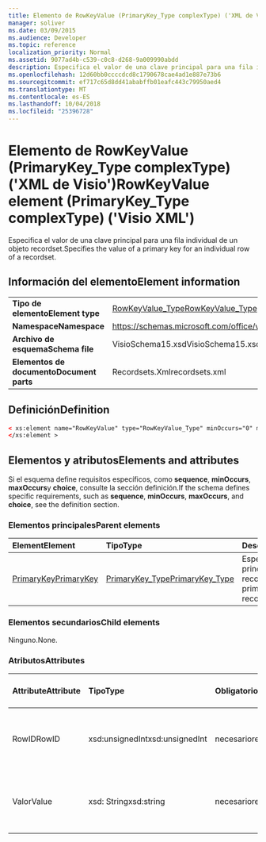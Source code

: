 ```yaml
---
title: Elemento de RowKeyValue (PrimaryKey_Type complexType) ('XML de Visio')
manager: soliver
ms.date: 03/09/2015
ms.audience: Developer
ms.topic: reference
localization_priority: Normal
ms.assetid: 9077ad4b-c539-c0c8-d268-9a009990abdd
description: Especifica el valor de una clave principal para una fila individual de un objeto recordset.
ms.openlocfilehash: 12d60bb0ccccdcd8c1790678cae4ad1e887e73b6
ms.sourcegitcommit: ef717c65d8dd41ababffb01eafc443c79950aed4
ms.translationtype: MT
ms.contentlocale: es-ES
ms.lasthandoff: 10/04/2018
ms.locfileid: "25396728"
---
```

# <a name="rowkeyvalue-element-primarykeytype-complextype-visio-xml"></a><span data-ttu-id="52cee-103">Elemento de RowKeyValue (PrimaryKey_Type complexType) ('XML de Visio')</span><span class="sxs-lookup"><span data-stu-id="52cee-103">RowKeyValue element (PrimaryKey_Type complexType) ('Visio XML')</span></span>

<span data-ttu-id="52cee-104">Especifica el valor de una clave principal para una fila individual de un objeto recordset.</span><span class="sxs-lookup"><span data-stu-id="52cee-104">Specifies the value of a primary key for an individual row of a recordset.</span></span>
  
## <a name="element-information"></a><span data-ttu-id="52cee-105">Información del elemento</span><span class="sxs-lookup"><span data-stu-id="52cee-105">Element information</span></span>

|||
|:-----|:-----|
|<span data-ttu-id="52cee-106">**Tipo de elemento**</span><span class="sxs-lookup"><span data-stu-id="52cee-106">**Element type**</span></span> <br/> |[<span data-ttu-id="52cee-107">RowKeyValue_Type</span><span class="sxs-lookup"><span data-stu-id="52cee-107">RowKeyValue_Type</span></span>](rowkeyvalue_type-complextypevisio-xml.md) <br/> |
|<span data-ttu-id="52cee-108">**Namespace**</span><span class="sxs-lookup"><span data-stu-id="52cee-108">**Namespace**</span></span> <br/> |https://schemas.microsoft.com/office/visio/2012/main  <br/> |
|<span data-ttu-id="52cee-109">**Archivo de esquema**</span><span class="sxs-lookup"><span data-stu-id="52cee-109">**Schema file**</span></span> <br/> |<span data-ttu-id="52cee-110">VisioSchema15.xsd</span><span class="sxs-lookup"><span data-stu-id="52cee-110">VisioSchema15.xsd</span></span>  <br/> |
|<span data-ttu-id="52cee-111">**Elementos de documento**</span><span class="sxs-lookup"><span data-stu-id="52cee-111">**Document parts**</span></span> <br/> |<span data-ttu-id="52cee-112">Recordsets.Xml</span><span class="sxs-lookup"><span data-stu-id="52cee-112">recordsets.xml</span></span>  <br/> |
   
## <a name="definition"></a><span data-ttu-id="52cee-113">Definición</span><span class="sxs-lookup"><span data-stu-id="52cee-113">Definition</span></span>

```XML
< xs:element name="RowKeyValue" type="RowKeyValue_Type" minOccurs="0" maxOccurs="unbounded" >
</xs:element >
```

## <a name="elements-and-attributes"></a><span data-ttu-id="52cee-114">Elementos y atributos</span><span class="sxs-lookup"><span data-stu-id="52cee-114">Elements and attributes</span></span>

<span data-ttu-id="52cee-115">Si el esquema define requisitos específicos, como **sequence**, **minOccurs**, **maxOccurs**y **choice**, consulte la sección definición.</span><span class="sxs-lookup"><span data-stu-id="52cee-115">If the schema defines specific requirements, such as **sequence**, **minOccurs**, **maxOccurs**, and **choice**, see the definition section.</span></span> 
  
### <a name="parent-elements"></a><span data-ttu-id="52cee-116">Elementos principales</span><span class="sxs-lookup"><span data-stu-id="52cee-116">Parent elements</span></span>

|<span data-ttu-id="52cee-117">**Element**</span><span class="sxs-lookup"><span data-stu-id="52cee-117">**Element**</span></span>|<span data-ttu-id="52cee-118">**Tipo**</span><span class="sxs-lookup"><span data-stu-id="52cee-118">**Type**</span></span>|<span data-ttu-id="52cee-119">**Descripción**</span><span class="sxs-lookup"><span data-stu-id="52cee-119">**Description**</span></span>|
|:-----|:-----|:-----|
|[<span data-ttu-id="52cee-120">PrimaryKey</span><span class="sxs-lookup"><span data-stu-id="52cee-120">PrimaryKey</span></span>](primarykey-element-datarecordset_type-complextypevisio-xml.md) <br/> |[<span data-ttu-id="52cee-121">PrimaryKey_Type</span><span class="sxs-lookup"><span data-stu-id="52cee-121">PrimaryKey_Type</span></span>](primarykey_type-complextypevisio-xml.md) <br/> |<span data-ttu-id="52cee-122">Especifica una clave principal de un objeto recordset.</span><span class="sxs-lookup"><span data-stu-id="52cee-122">Specifies a primary key of a recordset.</span></span>  <br/> |
   
### <a name="child-elements"></a><span data-ttu-id="52cee-123">Elementos secundarios</span><span class="sxs-lookup"><span data-stu-id="52cee-123">Child elements</span></span>

<span data-ttu-id="52cee-124">Ninguno.</span><span class="sxs-lookup"><span data-stu-id="52cee-124">None.</span></span>
  
### <a name="attributes"></a><span data-ttu-id="52cee-125">Atributos</span><span class="sxs-lookup"><span data-stu-id="52cee-125">Attributes</span></span>

|<span data-ttu-id="52cee-126">**Attribute**</span><span class="sxs-lookup"><span data-stu-id="52cee-126">**Attribute**</span></span>|<span data-ttu-id="52cee-127">**Tipo**</span><span class="sxs-lookup"><span data-stu-id="52cee-127">**Type**</span></span>|<span data-ttu-id="52cee-128">**Obligatorio**</span><span class="sxs-lookup"><span data-stu-id="52cee-128">**Required**</span></span>|<span data-ttu-id="52cee-129">**Descripción**</span><span class="sxs-lookup"><span data-stu-id="52cee-129">**Description**</span></span>|<span data-ttu-id="52cee-130">**Valores posibles**</span><span class="sxs-lookup"><span data-stu-id="52cee-130">**Possible values**</span></span>|
|:-----|:-----|:-----|:-----|:-----|
|<span data-ttu-id="52cee-131">RowID</span><span class="sxs-lookup"><span data-stu-id="52cee-131">RowID</span></span>  <br/> |<span data-ttu-id="52cee-132">xsd:unsignedInt</span><span class="sxs-lookup"><span data-stu-id="52cee-132">xsd:unsignedInt</span></span>  <br/> |<span data-ttu-id="52cee-133">necesario</span><span class="sxs-lookup"><span data-stu-id="52cee-133">required</span></span>  <br/> |<span data-ttu-id="52cee-134">Un valor único que identifica una fila de un objeto recordset.</span><span class="sxs-lookup"><span data-stu-id="52cee-134">A unique value that identifies a row of a recordset.</span></span>  <br/> |<span data-ttu-id="52cee-135">Valores del tipo xsd:unsignedInt.</span><span class="sxs-lookup"><span data-stu-id="52cee-135">Values of the xsd:unsignedInt type.</span></span>  <br/> |
|<span data-ttu-id="52cee-136">Valor</span><span class="sxs-lookup"><span data-stu-id="52cee-136">Value</span></span>  <br/> |<span data-ttu-id="52cee-137">xsd: String</span><span class="sxs-lookup"><span data-stu-id="52cee-137">xsd:string</span></span>  <br/> |<span data-ttu-id="52cee-138">necesario</span><span class="sxs-lookup"><span data-stu-id="52cee-138">required</span></span>  <br/> |<span data-ttu-id="52cee-139">El valor de la clave principal para esta fila del objeto recordset.</span><span class="sxs-lookup"><span data-stu-id="52cee-139">The value of the primary key for this row of the recordset.</span></span>  <br/> |<span data-ttu-id="52cee-140">Valores del tipo XSD: String.</span><span class="sxs-lookup"><span data-stu-id="52cee-140">Values of the xsd:string type.</span></span>  <br/> |
   

